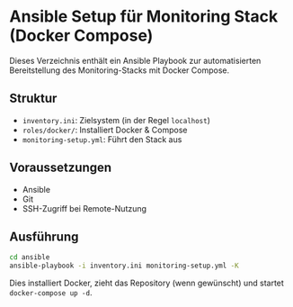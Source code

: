 # Ansible Setup für Monitoring Stack (Docker Compose)

Dieses Verzeichnis enthält ein Ansible Playbook zur automatisierten Bereitstellung des Monitoring-Stacks mit Docker Compose.

## Struktur

- `inventory.ini`: Zielsystem (in der Regel `localhost`)
- `roles/docker/`: Installiert Docker & Compose
- `monitoring-setup.yml`: Führt den Stack aus

## Voraussetzungen

- Ansible
- Git
- SSH-Zugriff bei Remote-Nutzung

## Ausführung

```bash
cd ansible
ansible-playbook -i inventory.ini monitoring-setup.yml -K
```

Dies installiert Docker, zieht das Repository (wenn gewünscht) und startet `docker-compose up -d`.

